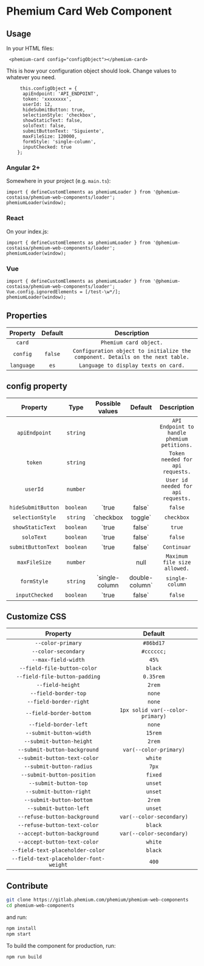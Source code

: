 # Phemium Card Web Component

<!-- ## Installation

```bash
 npm i phemium-card
``` -->

## Usage

In your HTML files:

```
 <phemium-card config="configObject"></phemium-card>
```

This is how your configuration object should look. Change values to whatever you need.

```
     this.configObject = {
      apiEndpoint: 'API_ENDPOINT',
      token: 'xxxxxxxx',
      userId: 12,
      hideSubmitButton: true,
      selectionStyle: 'checkbox',
      showStaticText: false,
      soloText: false,
      submitButtonText: 'Siguiente',
      maxFileSize: 120000,
      formStyle: 'single-column',
      inputChecked: true
    };
```

<!-- ### Javascript or AngularJS (1.x)

```
<script src="https://unpkg.com/phemium@latest/dist/phemium-web-components.js"></script>
``` -->

### Angular 2+

Somewhere in your project (e.g. `main.ts`):

```
import { defineCustomElements as phemiumLoader } from '@phemium-costaisa/phemium-web-components/loader';
phemiumLoader(window);

```

### React

On your index.js:

```
import { defineCustomElements as phemiumLoader } from '@phemium-costaisa/phemium-web-components/loader';
phemiumLoader(window);
```

### Vue

```
import { defineCustomElements as phemiumLoader } from '@phemium-costaisa/phemium-web-components/loader';
Vue.config.ignoredElements = [/test-\w*/];
phemiumLoader(window);
```

## Properties

|  Property  | Default |                                  Description                                   |
| :--------: | :-----: | :----------------------------------------------------------------------------: |
|   `card`   |         |                             `Phemium card object.`                             |
|  `config`  | `false` | `Configuration object to initialize the component. Details on the next table.` |
| `language` |  `es`   |                      `Language to display texts on card.`                      |

## config property

|      Property      |   Type    |         Possible values         |     Default     |                 Description                 |
| :----------------: | :-------: | :-----------------------------: | :-------------: | :-----------------------------------------: |
|   `apiEndpoint`    | `string`  |                                 |                 | `API Endpoint to handle phemium petitions.` |
|      `token`       | `string`  |                                 |                 |      `Token needed for api requests.`       |
|      `userId`      | `number`  |                                 |                 |     `User id needed for api requests.`      |
| `hideSubmitButton` | `boolean` |         `true | false`          |     `false`     |            `Hide submit button.`            |
|  `selectionStyle`  | `string`  |       `checkbox | toggle`       |   `checkbox`    |    `Style to display selection inputs.`     |
|  `showStaticText`  | `boolean` |         `true | false`          |     `true`      |   `Show static text associated to field.`   |
|     `soloText`     | `boolean` |         `true | false`          |     `false`     |    `Show only the static text on field.`    |
| `submitButtonText` | `boolean` |         `true | false`          |   `Continuar`   |        `Text for the submit button.`        |
|   `maxFileSize`    | `number`  |                                 |      null       |        `Maximum file size allowed.`         |
|    `formStyle`     | `string`  | `single-column | double-column` | `single-column` |            `Style of the form.`             |
|   `inputChecked`   | `boolean` |         `true | false`          |     `false`     |       `Initial input checkbox value.`       |

## Customize CSS

|                Property                |             Default              |
| :------------------------------------: | :------------------------------: |
|           `--color-primary`            |            `#86bd17`             |
|          `--color-secondary`           |            `#cccccc;`            |
|          `--max-field-width`           |              `45%`               |
|      `--field-file-button-color`       |             `black`              |
|     `--field-file-button-padding`      |            `0.35rem`             |
|            `--field-height`            |              `2rem`              |
|          `--field-border-top`          |              `none`              |
|         `--field-border-right`         |              `none`              |
|        `--field-border-bottom`         | `1px solid var(--color-primary)` |
|         `--field-border-left`          |              `none`              |
|        `--submit-button-width`         |             `15rem`              |
|        `--submit-button-height`        |              `2rem`              |
|      `--submit-button-background`      |      `var(--color-primary)`      |
|      `--submit-button-text-color`      |             `white`              |
|        `--submit-button-radius`        |              `7px`               |
|       `--submit-button-position`       |             `fixed`              |
|         `--submit-button-top`          |             `unset`              |
|        `--submit-button-right`         |             `unset`              |
|        `--submit-button-bottom`        |              `2rem`              |
|         `--submit-button-left`         |             `unset`              |
|      `--refuse-button-background`      |     `var(--color-secondary)`     |
|      `--refuse-button-text-color`      |             `black`              |
|      `--accept-button-background`      |     `var(--color-secondary)`     |
|      `--accept-button-text-color`      |             `white`              |
|    `--field-text-placeholder-color`    |             `black`              |
| `--field-text-placeholder-font-weight` |              `400`               |

## Contribute

```bash
git clone https://gitlab.phemium.com/phemium/phemium-web-components
cd phemium-web-components
```

and run:

```bash
npm install
npm start
```

To build the component for production, run:

```bash
npm run build
```
